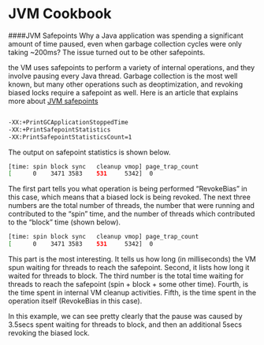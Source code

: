 JVM Cookbook
=============

####JVM Safepoints
Why a Java application was spending a significant amount of time paused, even when garbage collection cycles
were only taking ~200ms? The issue turned out to be other safepoints.

the VM uses safepoints to perform a variety of internal operations, and they involve pausing every Java thread. 
Garbage collection is the most well known, but many other operations such as deoptimization, and revoking biased 
locks require a safepoint as well. Here is an article that explains more about [JVM safepoints](http://blog.ragozin.info/2012/10/safepoints-in-hotspot-jvm.html)

```bash

-XX:+PrintGCApplicationStoppedTime
-XX:+PrintSafepointStatistics
-XX:PrintSafepointStatisticsCount=1

```
The output on safepoint statistics is shown below.
```bash
[time: spin block sync   cleanup vmop] page_trap_count
[      0    3471 3583    531     5342]  0
```
The first part tells you what operation is being performed “RevokeBias” in this case,
which means that a biased lock is being revoked. The next three numbers are the total number of threads, 
the number that were running and contributed to the “spin” time, and the number of threads which 
contributed to the “block” time (shown below).

```bash
[time: spin block sync   cleanup vmop] page_trap_count
[      0    3471 3583    531     5342]  0

```
This part is the most interesting. It tells us how long (in milliseconds) the VM spun waiting for threads to
reach the safepoint. Second, it lists how long it waited for threads to block. The third number is the total time
waiting for threads to reach the safepoint (spin + block + some other time). Fourth, is the time spent in 
internal VM cleanup activities. Fifth, is the time spent in the operation itself (RevokeBias in this case).

In this example, we can see pretty clearly that the pause was caused by 3.5secs spent waiting for threads
to block, and then an additional 5secs revoking the biased lock.
